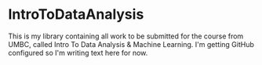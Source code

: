 # IntroToDataAnalysis

This is my library containing all work to be submitted for the course from UMBC, called Intro To Data Analysis & Machine Learning. I'm getting GitHub configured so I'm writing text here for now.